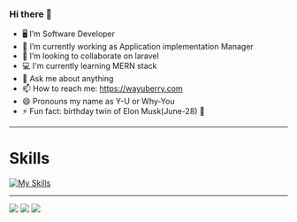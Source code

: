 ### Hi there 👋
 
- 🖥 I’m Software Developer
- 🌱 I’m currently working as Application implementation Manager
- 👯 I’m looking to collaborate on laravel
- 💻 I'm currently learning MERN stack
- 💬 Ask me about anything
- 📫 How to reach me: https://wayuberry.com
- 😄 Pronouns my name as Y-U or Why-You
- ⚡ Fun fact: birthday twin of Elon Musk(June-28) 🤣

<hr/>
  <h1>Skills</h1>
  
[![My Skills](https://skillicons.dev/icons?i=html,css,bootstrap,tailwind,js,jquery,php,laravel,mysql,c,python,cpp,java,git,github,linux,vscode)](https://skillicons.dev)
 
<hr/>

![](http://github-profile-summary-cards.vercel.app/api/cards/profile-details?username=hayberry&theme=github_dark)    ![](http://github-profile-summary-cards.vercel.app/api/cards/repos-per-language?username=hayberry&theme=github_dark)   ![](http://github-profile-summary-cards.vercel.app/api/cards/productive-time?username=hayberry&theme=github_dark&utcOffset=3)



